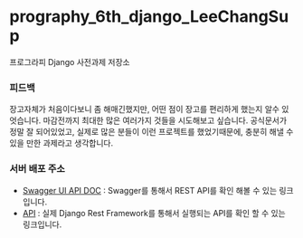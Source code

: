 # prography_6th_django_LeeChangSup
프로그라피 Django 사전과제 저장소

### 피드백

장고자체가 처음이다보니 좀 해매긴했지만, 어떤 점이 장고를 편리하게 했는지 알수 있엇습니다. 마감전까지 최대한 많은 여러가지 것들을 시도해보고 싶습니다.
공식문서가 정말 잘 되어있었고, 실제로 많은 분들이 이런 프로젝트를 했었기때문에, 충분히 해낼 수 있을 만한 과제라고 생각합니다.


### 서버 배포 주소
* [Swagger UI API DOC](http://34.84.16.250:8000/api/doc) : Swagger를 통해서 REST API를 확인 해볼 수 있는 링크입니다. 
* [API](http://34.84.16.250:8000/api/v1/) : 실제 Django Rest Framework를 통해서 실행되는 API를 확인 할 수 있는 링크입니다.
